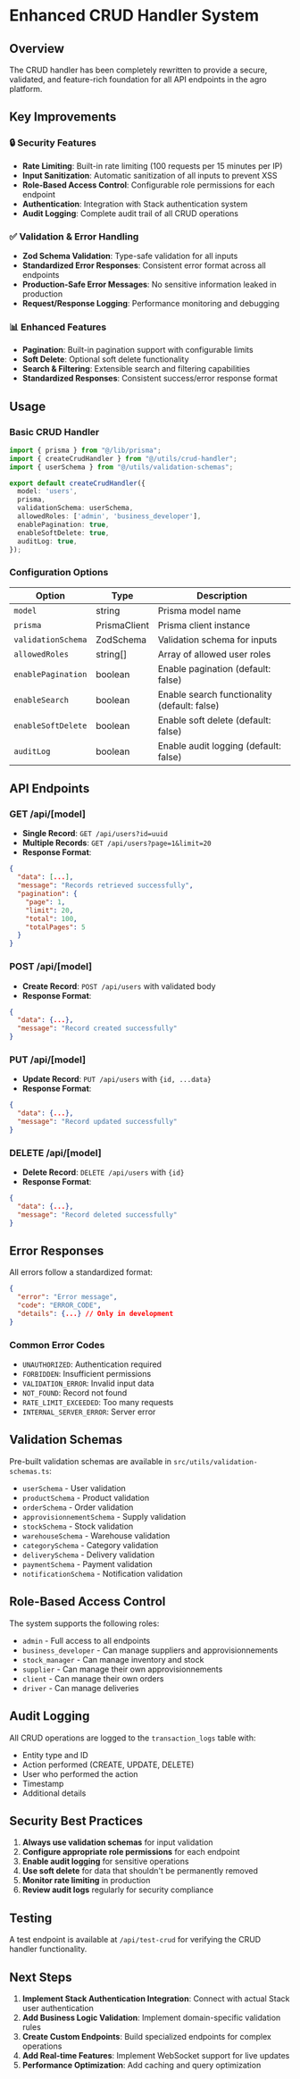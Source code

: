 # Enhanced CRUD Handler System

## Overview

The CRUD handler has been completely rewritten to provide a secure, validated, and feature-rich foundation for all API endpoints in the agro platform.

## Key Improvements

### 🔒 **Security Features**
- **Rate Limiting**: Built-in rate limiting (100 requests per 15 minutes per IP)
- **Input Sanitization**: Automatic sanitization of all inputs to prevent XSS
- **Role-Based Access Control**: Configurable role permissions for each endpoint
- **Authentication**: Integration with Stack authentication system
- **Audit Logging**: Complete audit trail of all CRUD operations

### ✅ **Validation & Error Handling**
- **Zod Schema Validation**: Type-safe validation for all inputs
- **Standardized Error Responses**: Consistent error format across all endpoints
- **Production-Safe Error Messages**: No sensitive information leaked in production
- **Request/Response Logging**: Performance monitoring and debugging

### 📊 **Enhanced Features**
- **Pagination**: Built-in pagination support with configurable limits
- **Soft Delete**: Optional soft delete functionality
- **Search & Filtering**: Extensible search and filtering capabilities
- **Standardized Responses**: Consistent success/error response format

## Usage

### Basic CRUD Handler

```typescript
import { prisma } from "@/lib/prisma";
import { createCrudHandler } from "@/utils/crud-handler";
import { userSchema } from "@/utils/validation-schemas";

export default createCrudHandler({
  model: 'users',
  prisma,
  validationSchema: userSchema,
  allowedRoles: ['admin', 'business_developer'],
  enablePagination: true,
  enableSoftDelete: true,
  auditLog: true,
});
```

### Configuration Options

| Option | Type | Description |
|--------|------|-------------|
| `model` | string | Prisma model name |
| `prisma` | PrismaClient | Prisma client instance |
| `validationSchema` | ZodSchema | Validation schema for inputs |
| `allowedRoles` | string[] | Array of allowed user roles |
| `enablePagination` | boolean | Enable pagination (default: false) |
| `enableSearch` | boolean | Enable search functionality (default: false) |
| `enableSoftDelete` | boolean | Enable soft delete (default: false) |
| `auditLog` | boolean | Enable audit logging (default: false) |

## API Endpoints

### GET /api/[model]
- **Single Record**: `GET /api/users?id=uuid`
- **Multiple Records**: `GET /api/users?page=1&limit=20`
- **Response Format**:
```json
{
  "data": [...],
  "message": "Records retrieved successfully",
  "pagination": {
    "page": 1,
    "limit": 20,
    "total": 100,
    "totalPages": 5
  }
}
```

### POST /api/[model]
- **Create Record**: `POST /api/users` with validated body
- **Response Format**:
```json
{
  "data": {...},
  "message": "Record created successfully"
}
```

### PUT /api/[model]
- **Update Record**: `PUT /api/users` with `{id, ...data}`
- **Response Format**:
```json
{
  "data": {...},
  "message": "Record updated successfully"
}
```

### DELETE /api/[model]
- **Delete Record**: `DELETE /api/users` with `{id}`
- **Response Format**:
```json
{
  "data": {...},
  "message": "Record deleted successfully"
}
```

## Error Responses

All errors follow a standardized format:

```json
{
  "error": "Error message",
  "code": "ERROR_CODE",
  "details": {...} // Only in development
}
```

### Common Error Codes
- `UNAUTHORIZED`: Authentication required
- `FORBIDDEN`: Insufficient permissions
- `VALIDATION_ERROR`: Invalid input data
- `NOT_FOUND`: Record not found
- `RATE_LIMIT_EXCEEDED`: Too many requests
- `INTERNAL_SERVER_ERROR`: Server error

## Validation Schemas

Pre-built validation schemas are available in `src/utils/validation-schemas.ts`:

- `userSchema` - User validation
- `productSchema` - Product validation
- `orderSchema` - Order validation
- `approvisionnementSchema` - Supply validation
- `stockSchema` - Stock validation
- `warehouseSchema` - Warehouse validation
- `categorySchema` - Category validation
- `deliverySchema` - Delivery validation
- `paymentSchema` - Payment validation
- `notificationSchema` - Notification validation

## Role-Based Access Control

The system supports the following roles:
- `admin` - Full access to all endpoints
- `business_developer` - Can manage suppliers and approvisionnements
- `stock_manager` - Can manage inventory and stock
- `supplier` - Can manage their own approvisionnements
- `client` - Can manage their own orders
- `driver` - Can manage deliveries

## Audit Logging

All CRUD operations are logged to the `transaction_logs` table with:
- Entity type and ID
- Action performed (CREATE, UPDATE, DELETE)
- User who performed the action
- Timestamp
- Additional details

## Security Best Practices

1. **Always use validation schemas** for input validation
2. **Configure appropriate role permissions** for each endpoint
3. **Enable audit logging** for sensitive operations
4. **Use soft delete** for data that shouldn't be permanently removed
5. **Monitor rate limiting** in production
6. **Review audit logs** regularly for security compliance

## Testing

A test endpoint is available at `/api/test-crud` for verifying the CRUD handler functionality.

## Next Steps

1. **Implement Stack Authentication Integration**: Connect with actual Stack user authentication
2. **Add Business Logic Validation**: Implement domain-specific validation rules
3. **Create Custom Endpoints**: Build specialized endpoints for complex operations
4. **Add Real-time Features**: Implement WebSocket support for live updates
5. **Performance Optimization**: Add caching and query optimization
